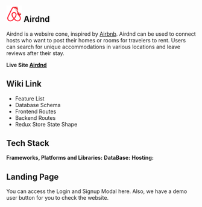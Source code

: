## ![airdnd-logo] Airdnd 

[airdnd-logo]: /backend/assets/air-dnd-logo.png

Airdnd is a websire cone, inspired by [Airbnb](https://www.airbnb.com/). Airdnd can be used to connect hosts who want to post their homes or rooms for travelers to rent. Users can search for unique accommodations in various locations and leave reviews after their stay.

**Live Site [Airdnd](https://air-dnd-la4z.onrender.com/)**

## Wiki Link

* Feature List
* Database Schema
* Frontend Routes
* Backend Routes
* Redux Store State Shape

## Tech Stack
**Frameworks, Platforms and Libraries:**
**DataBase:**
**Hosting:**

## Landing Page
You can access the Login and Signup Modal here. Also, we have a demo user button for you to check the website.
